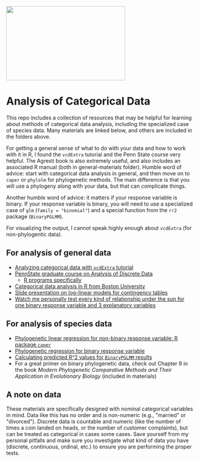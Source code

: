 <img src="https://i1.wp.com/www.sammichespsychmeds.com/wp-content/uploads/2014/09/data-analysis-meme.jpg" width="320" height="200" />

# Analysis of Categorical Data

This repo includes a collection of resources that may be helpful for learning about methods of categorical data analysis, including the specialized case of species data. Many materials are linked below, and others are included in the folders above.

For getting a general sense of what to do with your data and how to work with it in R, I found the `vcdExtra` tutorial and the Penn State course very helpful. The Agresti book is also extremely useful, and also includes an associated R manual (both in general-materials folder). Humble word of advice: start with categorical data analysis in general, and then move on to `caper` or `phylolm` for phylogenetic methods. The main difference is that you will use a phylogeny along with your data, but that can complicate things.

Another humble word of advice: it matters if your response variable is binary. If your response variable is binary, you will need to use a specialized case of `glm` (`family = "binomial"`) and a special function from the `rr2` package (`BinaryPGLMM`).

For visualizing the output, I cannot speak highly enough about `vcdExtra` (for non-phylogentic data).

## For analysis of general data

+ [Analyzing categorical data with `vcdExtra` tutorial](https://www.datavis.ca/courses/VCD/vcd-tutorial.pdf)
+ [PennState graduate course on Analysis of Discrete Data](https://online.stat.psu.edu/stat504/lesson/welcome-stat-504)
  - [R programs specifically](https://online.stat.psu.edu/stat504/lesson/r-programs)
+ [Categorical data analysis in R from Boston University](https://sphweb.bumc.bu.edu/otlt/MPH-Modules/BS/R/R6_CategoricalDataAnalysis/index.html)
+ [Slide presentation on log-linear models for contingency tables](https://education.illinois.edu/docs/default-source/carolyn-anderson/edpsy589/lectures/6-loglinear/6_loglinear_models_beamer-online.pdf)
+ [Watch me personally test every kind of relationship under the sun for one binary response variable and 3 explanatory variables](https://ledelaney.org/projects/whitepapers/trait-association-model-fitting.html)

## For analysis of species data

+ [Phylogenetic linear regression for non-binary response variable: R package `caper`](https://cran.r-project.org/web/packages/caper/vignettes/caper.pdf)
+ [Phylogenetic regression for binary response variable](https://leanpub.com/correlateddata/read#leanpub-auto-phylogenetic-regression-for-binary-data)
+ [Calculating predicted R^2 values for `BinaryPGLMM` results](https://github.com/arives/rr2)
+ For a great primer on binary phylogenetic data, check out Chapter 9 in the book _Modern Phylogenetic Comparative Methods and Their Application in Evolutionary Biology_ (included in materials)

## A note on data 

These materials are specifically designed with nominal categorical variables in mind. Data like this has no order and is non-numeric (e.g., "married" or "divorced"). Discrete data is countable and numeric (like the number of times a coin landed on heads, or the number of customer complaints), but can be treated as categorical in cases some cases. Save yourself from my personal pitfalls and make sure you investigate what kind of data you have (discrete, continuous, ordinal, etc.) to ensure you are performing the proper tests.
